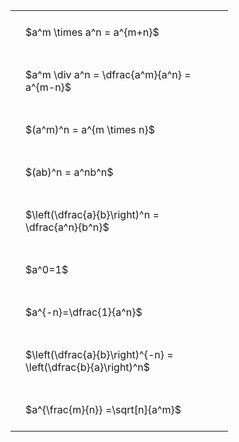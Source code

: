 ---
---

#  
<br>
<style type="text/css">
#T_20d71 th.col_heading {
  text-align: left;
  font-size: 1em;
}
#T_20d71 td {
  text-align: left;
  font-size: 1em;
  padding: 1.5em;
}
#T_20d71_row0_col0, #T_20d71_row1_col0, #T_20d71_row2_col0, #T_20d71_row3_col0, #T_20d71_row4_col0, #T_20d71_row5_col0, #T_20d71_row6_col0, #T_20d71_row7_col0, #T_20d71_row8_col0 {
  width: 300px;
  white-space: pre-wrap;
}
</style>
<table id="T_20d71">
  <thead>
  </thead>
  <tbody>
    <tr>
      <td id="T_20d71_row0_col0" class="data row0 col0" >$a^m \times a^n = a^{m+n}$</td>
    </tr>
    <tr>
      <td id="T_20d71_row1_col0" class="data row1 col0" >$a^m \div a^n = \dfrac{a^m}{a^n} = a^{m-n}$</td>
    </tr>
    <tr>
      <td id="T_20d71_row2_col0" class="data row2 col0" >$(a^m)^n = a^{m \times n}$</td>
    </tr>
    <tr>
      <td id="T_20d71_row3_col0" class="data row3 col0" >$(ab)^n = a^nb^n$</td>
    </tr>
    <tr>
      <td id="T_20d71_row4_col0" class="data row4 col0" >$\left(\dfrac{a}{b}\right)^n = \dfrac{a^n}{b^n}$</td>
    </tr>
    <tr>
      <td id="T_20d71_row5_col0" class="data row5 col0" >$a^0=1$</td>
    </tr>
    <tr>
      <td id="T_20d71_row6_col0" class="data row6 col0" >$a^{-n}=\dfrac{1}{a^n}$</td>
    </tr>
    <tr>
      <td id="T_20d71_row7_col0" class="data row7 col0" >$\left(\dfrac{a}{b}\right)^{-n} = \left(\dfrac{b}{a}\right)^n$</td>
    </tr>
    <tr>
      <td id="T_20d71_row8_col0" class="data row8 col0" >$a^{\frac{m}{n}} =\sqrt[n]{a^m}$</td>
    </tr>
  </tbody>
</table>

